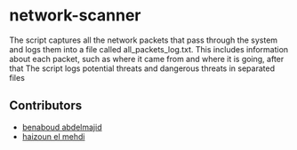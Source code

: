 # network-scanner
The script captures all the network packets that pass through the system and logs them into a file called all_packets_log.txt. This includes information about each packet, such as where it came from and where it is going, after that The script logs potential threats and dangerous threats in separated files
## Contributors
- [benaboud abdelmajid](https://github.com/mjid8)
- [haizoun el mehdi](https://github.com/Argoss-max)

